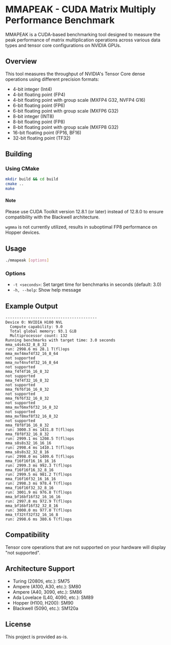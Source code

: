 # MMAPEAK - CUDA Matrix Multiply Performance Benchmark

MMAPEAK is a CUDA-based benchmarking tool designed to measure the peak performance of matrix multiplication operations across various data types and tensor core configurations on NVIDIA GPUs.

## Overview

This tool measures the throughput of NVIDIA's Tensor Core dense operations using different precision formats:
- 4-bit integer (Int4)
- 4-bit floating point (FP4)
- 4-bit floating point with group scale (MXFP4 G32, NVFP4 G16)
- 6-bit floating point (FP6)
- 6-bit floating point with group scale (MXFP6 G32)
- 8-bit integer (INT8)
- 8-bit floating point (FP8)
- 8-bit floating point with group scale (MXFP8 G32)
- 16-bit floating point (FP16, BF16)
- 32-bit floating point (TF32)

## Building

### Using CMake

```bash
mkdir build && cd build
cmake ..
make
```

#### Note

Please use CUDA Toolkit version 12.8.1 (or later) instead of 12.8.0 to ensure compatibility with the Blackwell architecture.

`wgmma` is not currently utilized, results in suboptimal FP8 performance on Hopper devices.

## Usage

```bash
./mmapeak [options]
```

### Options

- `-t <seconds>`: Set target time for benchmarks in seconds (default: 3.0)
- `-h, --help`: Show help message

## Example Output

```
----------------------------------------
Device 0: NVIDIA H100 NVL
  Compute capability: 9.0
  Total global memory: 93.1 GiB
  Multiprocessor count: 132
Running benchmarks with target time: 3.0 seconds
mma_s4s4s32_8_8_32
run: 2998.6 ms 28.1 T(fl)ops
mma_mxf4mxf4f32_16_8_64
not supported
mma_nvf4nvf4f32_16_8_64
not supported
mma_f4f4f16_16_8_32
not supported
mma_f4f4f32_16_8_32
not supported
mma_f6f6f16_16_8_32
not supported
mma_f6f6f32_16_8_32
not supported
mma_mxf6mxf6f32_16_8_32
not supported
mma_mxf8mxf8f32_16_8_32
not supported
mma_f8f8f16_16_8_32
run: 3000.3 ms 1431.8 T(fl)ops
mma_f8f8f32_16_8_32
run: 2999.1 ms 1208.5 T(fl)ops
mma_s8s8s32_16_16_16
run: 2998.4 ms 1410.1 T(fl)ops
mma_s8s8s32_32_8_16
run: 2998.0 ms 1409.6 T(fl)ops
mma_f16f16f16_16_16_16
run: 2999.3 ms 992.3 T(fl)ops
mma_f16f16f16_32_8_16
run: 2999.5 ms 981.2 T(fl)ops
mma_f16f16f32_16_16_16
run: 2998.3 ms 978.4 T(fl)ops
mma_f16f16f32_32_8_16
run: 3001.9 ms 976.8 T(fl)ops
mma_bf16bf16f32_16_16_16
run: 2997.8 ms 972.9 T(fl)ops
mma_bf16bf16f32_32_8_16
run: 3000.0 ms 977.0 T(fl)ops
mma_tf32tf32f32_16_16_8
run: 2998.6 ms 380.6 T(fl)ops
```

## Compatibility

Tensor core operations that are not supported on your hardware will display "not supported".

## Architecture Support

- Turing (2080ti, etc.): SM75
- Ampere (A100, A30, etc.): SM80
- Ampere (A40, 3090, etc.): SM86
- Ada Lovelace (L40, 4090, etc.): SM89
- Hopper (H100, H200): SM90
- Blackwell (5090, etc.): SM120a

## License

This project is provided as-is.
